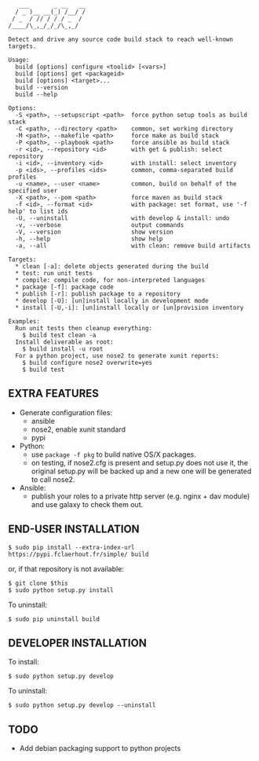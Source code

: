 	   ___       _ __   __
	  / _ )__ __(_) /__/ /
	 / _  / // / / / _  / 
	/____/\_,_/_/_/\_,_/  

	Detect and drive any source code build stack to reach well-known targets.
	
	Usage:
	  build [options] configure <toolid> [<vars>]
	  build [options] get <packageid>
	  build [options] <target>...
	  build --version
	  build --help
	
	Options:
	  -S <path>, --setupscript <path>  force python setup tools as build stack
	  -C <path>, --directory <path>    common, set working directory
	  -M <path>, --makefile <path>     force make as build stack
	  -P <path>, --playbook <path>     force ansible as build stack
	  -r <id>, --repository <id>       with get & publish: select repository
	  -i <id>, --inventory <id>        with install: select inventory
	  -p <ids>, --profiles <ids>       common, comma-separated build profiles
	  -u <name>, --user <name>         common, build on behalf of the specified user
	  -X <path>, --pom <path>          force maven as build stack
	  -f <id>, --format <id>           with package: set format, use '-f help' to list ids
	  -U, --uninstall                  with develop & install: undo
	  -v, --verbose                    output commands
	  -V, --version                    show version
	  -h, --help                       show help
	  -a, --all                        with clean: remove build artifacts
	
	Targets:
	  * clean [-a]: delete objects generated during the build
	  * test: run unit tests
	  * compile: compile code, for non-interpreted languages
	  * package [-f]: package code
	  * publish [-r]: publish package to a repository
	  * develop [-U]: [un]install locally in development mode
	  * install [-U,-i]: [un]install locally or [un]provision inventory
	
	Examples:
	  Run unit tests then cleanup everything:
	    $ build test clean -a
	  Install deliverable as root:
	    $ build install -u root
	  For a python project, use nose2 to generate xunit reports:
	    $ build configure nose2 overwrite=yes
	    $ build test

EXTRA FEATURES
--------------

  * Generate configuration files:
    * ansible
    * nose2, enable xunit standard
    * pypi
  * Python:
    * use `package -f pkg` to build native OS/X packages.
    * on testing, if nose2.cfg is present and setup.py does not use it, the original setup.py will be backed up and a new one will be generated to call nose2.
  * Ansible:
    * publish your roles to a private http server (e.g. nginx + dav module) and use galaxy to check them out.

END-USER INSTALLATION
---------------------

	$ sudo pip install --extra-index-url https://pypi.fclaerhout.fr/simple/ build

or, if that repository is not available:

	$ git clone $this
	$ sudo python setup.py install

To uninstall:

	$ sudo pip uninstall build

DEVELOPER INSTALLATION
----------------------

To install:

	$ sudo python setup.py develop

To uninstall:

	$ sudo python setup.py develop --uninstall

TODO
----

  * Add debian packaging support to python projects